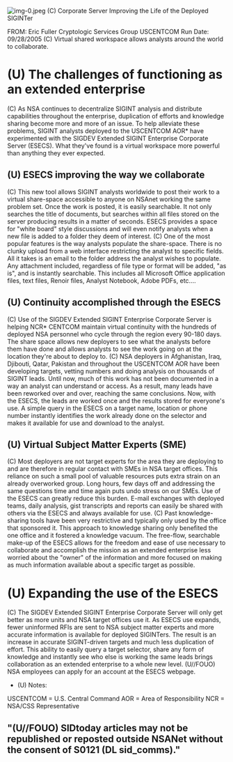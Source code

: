![img-0.jpeg](img-0.jpeg)
(C) Corporate Server Improving the Life of the Deployed SIGINTer

FROM: Eric Fuller
Cryptologic Services Group USCENTCOM
Run Date: 09/28/2005
(C) Virtual shared workspace allows analysts around the world to collaborate.

# (U) The challenges of functioning as an extended enterprise 

(C) As NSA continues to decentralize SIGINT analysis and distribute capabilities throughout the enterprise, duplication of efforts and knowledge sharing become more and more of an issue. To help alleviate these problems, SIGINT analysts deployed to the USCENTCOM AOR* have experimented with the SIGDEV Extended SIGINT Enterprise Corporate Server (ESECS). What they've found is a virtual workspace more powerful than anything they ever expected.

## (U) ESECS improving the way we collaborate

(C) This new tool allows SIGINT analysts worldwide to post their work to a virtual share-space accessible to anyone on NSAnet working the same problem set. Once the work is posted, it is easily searchable. It not only searches the title of documents, but searches within all files stored on the server producing results in a matter of seconds. ESECS provides a space for "white board" style discussions and will even notify analysts when a new file is added to a folder they deem of interest.
(C) One of the most popular features is the way analysts populate the share-space. There is no clunky upload from a web interface restricting the analyst to specific fields. All it takes is an email to the folder address the analyst wishes to populate. Any attachment included, regardless of file type or format will be added, "as is", and is instantly searchable. This includes all Microsoft Office application files, text files, Renoir files, Analyst Notebook, Adobe PDFs, etc....

## (U) Continuity accomplished through the ESECS

(C) Use of the SIGDEV Extended SIGINT Enterprise Corporate Server is helping NCR* CENTCOM maintain virtual continuity with the hundreds of deployed NSA personnel who cycle through the region every 90-180 days. The share space allows new deployers to see what the analysts before them have done and allows analysts to see the work going on at the location they're about to deploy to.
(C) NSA deployers in Afghanistan, Iraq, Djibouti, Qatar, Pakistan and throughout the USCENTCOM AOR have been developing targets, vetting numbers and doing analysis on thousands of SIGINT leads. Until now, much of this work has not been documented in a way an analyst can understand or access. As a result, many leads have been reworked over and over, reaching the same conclusions. Now, with the ESECS, the leads are worked once and the results stored for everyone's use. A simple query in the ESECS on a target name, location or phone number instantly identifies the work already done on the selector and makes it available for use and download to the analyst.

## (U) Virtual Subject Matter Experts (SME)

(C) Most deployers are not target experts for the area they are deploying to and are therefore in regular contact with SMEs in NSA target offices. This reliance on such a small pool of valuable resources puts extra strain on an already overworked group. Long hours, few days off and addressing the same questions time and time again puts undo stress on our SMEs. Use of the ESECS can greatly reduce this burden. E-mail exchanges with deployed teams, daily analysis, gist transcripts and reports can easily be shared with others via the ESECS and always available for use.
(C) Past knowledge-sharing tools have been very restrictive and typically only used by the office that sponsored it. This approach to knowledge sharing only benefited the one office and it fostered a knowledge vacuum. The free-flow, searchable make-up of the ESECS allows for the freedom and ease of use necessary to collaborate and accomplish the mission as an extended enterprise less worried about the "owner" of the information and more focused on making as much information available about a specific target as possible.

# (U) Expanding the use of the ESECS 

(C) The SIGDEV Extended SIGINT Enterprise Corporate Server will only get better as more units and NSA target offices use it. As ESECS use expands, fewer uninformed RFIs are sent to NSA subject matter experts and more accurate information is available for deployed SIGINTers. The result is an increase in accurate SIGINT-driven targets and much less duplication of effort. This ability to easily query a target selector, share any form of knowledge and instantly see who else is working the same leads brings collaboration as an extended enterprise to a whole new level.
(U//FOUO) NSA employees can apply for an account at the ESECS webpage.

* (U) Notes:

USCENTCOM = U.S. Central Command
AOR = Area of Responsibility
NCR = NSA/CSS Representative

## "(U//FOUO) SIDtoday articles may not be republished or reposted outside NSANet without the consent of S0121 (DL sid_comms)."
